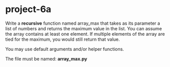 # project-6a

Write a **recursive** function named array_max that takes as its parameter a list of numbers and returns the maximum value in the list.  You can assume the array contains at least one element.  If multiple elements of the array are tied for the maximum, you would still return that value.

You may use default arguments and/or helper functions.

The file must be named: **array_max.py**
